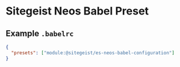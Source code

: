 # Sitegeist Neos Babel Preset

## Example `.babelrc`

```json
{
  "presets": ["module:@sitegeist/es-neos-babel-configuration"]
}
```